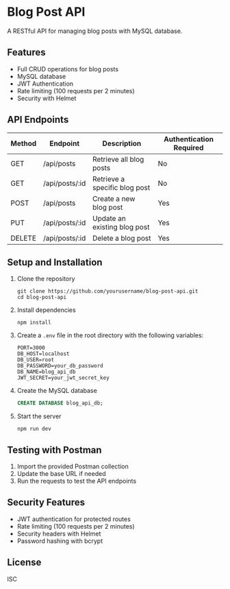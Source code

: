 # Blog Post API

A RESTful API for managing blog posts with MySQL database.

## Features

- Full CRUD operations for blog posts
- MySQL database
- JWT Authentication
- Rate limiting (100 requests per 2 minutes)
- Security with Helmet

## API Endpoints

| Method | Endpoint    | Description                 | Authentication Required |
|--------|-------------|-----------------------------|-------------------------|
| GET    | /api/posts  | Retrieve all blog posts     | No                      |
| GET    | /api/posts/:id | Retrieve a specific blog post | No                 |
| POST   | /api/posts  | Create a new blog post      | Yes                     |
| PUT    | /api/posts/:id | Update an existing blog post | Yes                 |
| DELETE | /api/posts/:id | Delete a blog post       | Yes                     |

## Setup and Installation

1. Clone the repository
   ```
   git clone https://github.com/yourusername/blog-post-api.git
   cd blog-post-api
   ```

2. Install dependencies
   ```
   npm install
   ```

3. Create a `.env` file in the root directory with the following variables:
   ```
   PORT=3000
   DB_HOST=localhost
   DB_USER=root
   DB_PASSWORD=your_db_password
   DB_NAME=blog_api_db
   JWT_SECRET=your_jwt_secret_key
   ```

4. Create the MySQL database
   ```sql
   CREATE DATABASE blog_api_db;
   ```

5. Start the server
   ```
   npm run dev
   ```

## Testing with Postman

1. Import the provided Postman collection
2. Update the base URL if needed
3. Run the requests to test the API endpoints

## Security Features

- JWT authentication for protected routes
- Rate limiting (100 requests per 2 minutes)
- Security headers with Helmet
- Password hashing with bcrypt

## License

ISC